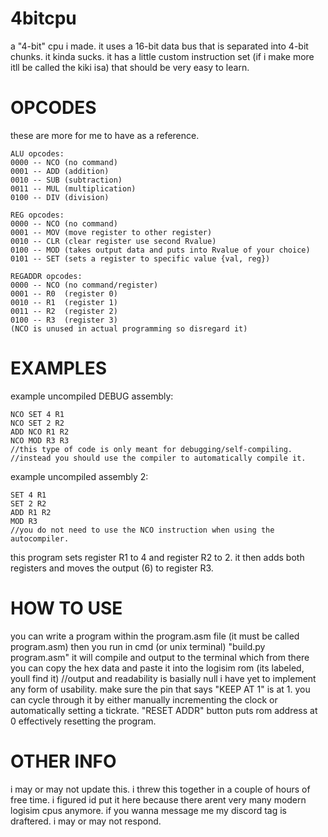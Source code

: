 # 4bitcpu
a "4-bit" cpu i made. it uses a 16-bit data bus that is separated into 4-bit chunks. it kinda sucks.
it has a little custom instruction set (if i make more itll be called the kiki isa) that should be very easy to learn.
# OPCODES 
these are more for me to have as a reference. 
```
ALU opcodes: 
0000 -- NCO (no command)
0001 -- ADD (addition)
0010 -- SUB (subtraction)
0011 -- MUL (multiplication)
0100 -- DIV (division)

REG opcodes:
0000 -- NCO (no command)
0001 -- MOV (move register to other register)
0010 -- CLR (clear register use second Rvalue)
0100 -- MOD (takes output data and puts into Rvalue of your choice)
0101 -- SET (sets a register to specific value {val, reg})

REGADDR opcodes:
0000 -- NCO (no command/register)
0001 -- R0  (register 0)
0010 -- R1  (register 1)
0011 -- R2  (register 2)
0100 -- R3  (register 3)
(NCO is unused in actual programming so disregard it)
```
# EXAMPLES
example uncompiled DEBUG assembly:
```
NCO SET 4 R1
NCO SET 2 R2
ADD NCO R1 R2
NCO MOD R3 R3
//this type of code is only meant for debugging/self-compiling.
//instead you should use the compiler to automatically compile it.
```
example uncompiled assembly 2:
```
SET 4 R1
SET 2 R2
ADD R1 R2
MOD R3
//you do not need to use the NCO instruction when using the autocompiler.
```
this program sets register R1 to 4 and register R2 to 2.
it then adds both registers and moves the output (6) to register R3.
# HOW TO USE
you can write a program within the program.asm file (it must be called program.asm) 
then you run in cmd (or unix terminal) "build.py program.asm"
it will compile and output to the terminal which from there you can copy the hex data and paste it into the logisim rom (its labeled, youll find it)
//output and readability is basially null i have yet to implement any form of usability. 
make sure the pin that says "KEEP AT 1" is at 1.
you can cycle through it by either manually incrementing the clock or automatically setting a tickrate.
"RESET ADDR" button puts rom address at 0 effectively resetting the program.

# OTHER INFO
i may or may not update this.
i threw this together in a couple of hours of free time. i figured id put it here because there arent very many modern logisim cpus anymore.
if you wanna message me my discord tag is draftered. i may or may not respond.
